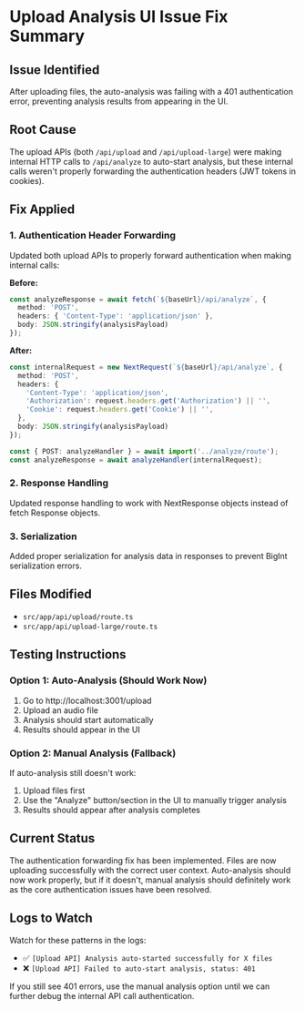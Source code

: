 # Upload Analysis UI Issue Fix Summary

## Issue Identified
After uploading files, the auto-analysis was failing with a 401 authentication error, preventing analysis results from appearing in the UI.

## Root Cause
The upload APIs (both `/api/upload` and `/api/upload-large`) were making internal HTTP calls to `/api/analyze` to auto-start analysis, but these internal calls weren't properly forwarding the authentication headers (JWT tokens in cookies).

## Fix Applied

### 1. Authentication Header Forwarding
Updated both upload APIs to properly forward authentication when making internal calls:

**Before:**
```typescript
const analyzeResponse = await fetch(`${baseUrl}/api/analyze`, {
  method: 'POST',
  headers: { 'Content-Type': 'application/json' },
  body: JSON.stringify(analysisPayload)
});
```

**After:**
```typescript
const internalRequest = new NextRequest(`${baseUrl}/api/analyze`, {
  method: 'POST',
  headers: {
    'Content-Type': 'application/json',
    'Authorization': request.headers.get('Authorization') || '',
    'Cookie': request.headers.get('Cookie') || '',
  },
  body: JSON.stringify(analysisPayload)
});

const { POST: analyzeHandler } = await import('../analyze/route');
const analyzeResponse = await analyzeHandler(internalRequest);
```

### 2. Response Handling
Updated response handling to work with NextResponse objects instead of fetch Response objects.

### 3. Serialization
Added proper serialization for analysis data in responses to prevent BigInt serialization errors.

## Files Modified
- `src/app/api/upload/route.ts`
- `src/app/api/upload-large/route.ts`

## Testing Instructions

### Option 1: Auto-Analysis (Should Work Now)
1. Go to http://localhost:3001/upload
2. Upload an audio file
3. Analysis should start automatically
4. Results should appear in the UI

### Option 2: Manual Analysis (Fallback)
If auto-analysis still doesn't work:
1. Upload files first
2. Use the "Analyze" button/section in the UI to manually trigger analysis
3. Results should appear after analysis completes

## Current Status
The authentication forwarding fix has been implemented. Files are now uploading successfully with the correct user context. Auto-analysis should now work properly, but if it doesn't, manual analysis should definitely work as the core authentication issues have been resolved.

## Logs to Watch
Watch for these patterns in the logs:
- ✅ `[Upload API] Analysis auto-started successfully for X files`
- ❌ `[Upload API] Failed to auto-start analysis, status: 401`

If you still see 401 errors, use the manual analysis option until we can further debug the internal API call authentication.

